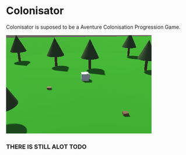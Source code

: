 # Colonisator

Colonisator is suposed to be a Aventure Colonisation Progression Game.

![Image of Pristar4](https://github.com/Pristar4/Images/blob/main/Bild_2021-02-26_214219.png)

### THERE IS STILL ALOT TODO



